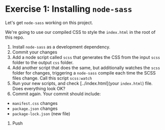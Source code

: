 # Exercise 1: Installing `node-sass`

Let's get `node-sass` working on this project.

We're going to use our compiled CSS to style the `index.html` in the root of this repo.

1. Install `node-sass` as a development dependency.
1. Commit your changes
1. Add a node script called `scss` that generates the CSS from the input `scss` folder to the output `css` folder.
1. Add another script that does the same, but additionally watches the `scss` folder for changes, triggering a `node-sass` compile each time the SCSS files change. Call this script `scss:watch`
1. Run your new scripts, and check [../index.html](your `index.html`) file. Does everything look OK?
1. Commit again. Your commit should include:
  - `manifest.css` changes
  - `package.json` changes
  - `package-lock.json` (new file)
1. Push